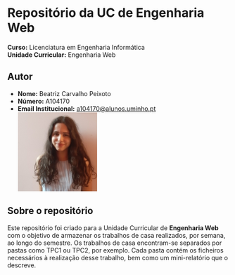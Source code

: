 # Repositório da UC de Engenharia Web

**Curso:** Licenciatura em Engenharia Informática  
**Unidade Curricular:** Engenharia Web

## Autor

- **Nome:** Beatriz Carvalho Peixoto
- **Número:** A104170  
- **Email Institucional:** a104170@alunos.uminho.pt  
![Fotografia de identificação](foto_identificacao.png)

## Sobre o repositório

Este repositório foi criado para a Unidade Curricular de **Engenharia Web** com o objetivo de armazenar os trabalhos de casa realizados, por semana, ao longo do semestre. Os trabalhos de casa encontram-se separados por pastas como TPC1 ou TPC2, por exemplo. Cada pasta contém os ficheiros necessários à realização desse trabalho, bem como um mini-relatório que o descreve.   